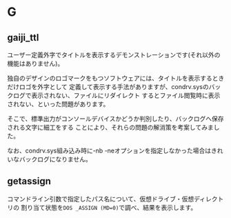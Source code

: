 # G

## gaiji_ttl
ユーザー定義外字でタイトルを表示するデモンストレーションです(それ以外の機能はありません)。

独自のデザインのロゴマークをもつソフトウェアには、タイトルを表示するときだけロゴを外字として
定義して表示する手法がありますが、condrv.sysのバックログで表示されない、ファイルにリダイレクト
するとファイル閲覧時に表示されない、といった問題があります。

そこで、標準出力がコンソールデバイスかどうか判別したり、バックログへ保存される文字に細工をする
ことにより、それらの問題の解消策を考案してみました。

なお、condrv.sys組み込み時に-nb -neオプションを指定しなかった場合はきれいなバックログになりません。


## getassign
コマンドライン引数で指定したパス名について、仮想ドライブ・仮想ディレクトリの
割り当て状態を`DOS _ASSIGN (MD=0)`で調べ、結果を表示します。
